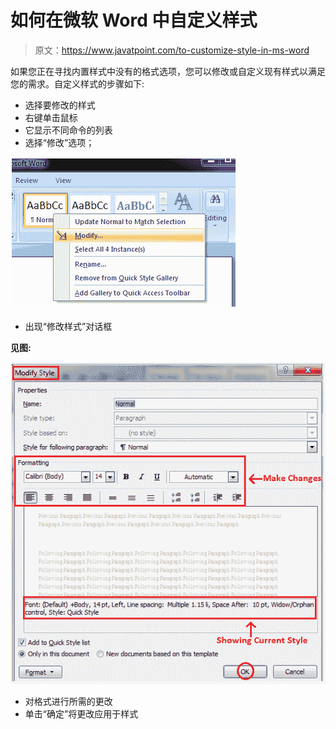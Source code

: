 # 如何在微软 Word 中自定义样式

> 原文：<https://www.javatpoint.com/to-customize-style-in-ms-word>

如果您正在寻找内置样式中没有的格式选项，您可以修改或自定义现有样式以满足您的需求。自定义样式的步骤如下:

*   选择要修改的样式
*   右键单击鼠标
*   它显示不同命令的列表
*   选择“修改”选项；

![MS Word How to customize style in ms word 1](img/dcc43bf3d594e255d5a897b8708d0d6f.png)

*   出现“修改样式”对话框

**见图:**

![MS Word How to customize style in ms word 2](img/06c86c23c2d71fa93e7dceb56a7f12c0.png)

*   对格式进行所需的更改
*   单击“确定”将更改应用于样式